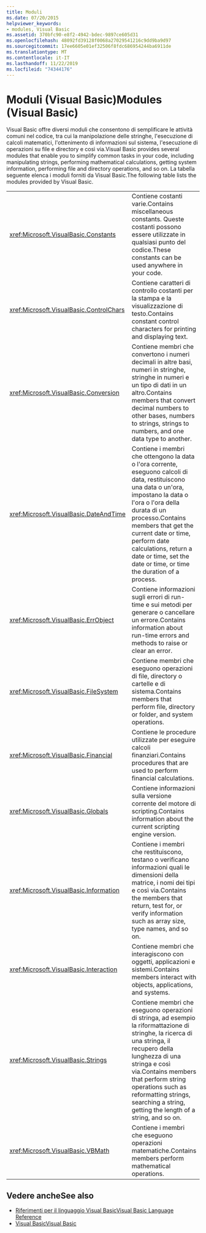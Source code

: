 ```yaml
---
title: Moduli
ms.date: 07/20/2015
helpviewer_keywords:
- modules, Visual Basic
ms.assetid: 370bfc90-e8f2-4942-bdec-9897ce605d31
ms.openlocfilehash: 48092fd39128f0068a27029541216c9dd9ba9d97
ms.sourcegitcommit: 17ee6605e01ef32506f8fdc686954244ba6911de
ms.translationtype: MT
ms.contentlocale: it-IT
ms.lasthandoff: 11/22/2019
ms.locfileid: "74344176"
---
```

# <a name="modules-visual-basic"></a><span data-ttu-id="be953-102">Moduli (Visual Basic)</span><span class="sxs-lookup"><span data-stu-id="be953-102">Modules (Visual Basic)</span></span>

<span data-ttu-id="be953-103">Visual Basic offre diversi moduli che consentono di semplificare le attività comuni nel codice, tra cui la manipolazione delle stringhe, l'esecuzione di calcoli matematici, l'ottenimento di informazioni sul sistema, l'esecuzione di operazioni su file e directory e così via.</span><span class="sxs-lookup"><span data-stu-id="be953-103">Visual Basic provides several modules that enable you to simplify common tasks in your code, including manipulating strings, performing mathematical calculations, getting system information, performing file and directory operations, and so on.</span></span> <span data-ttu-id="be953-104">La tabella seguente elenca i moduli forniti da Visual Basic.</span><span class="sxs-lookup"><span data-stu-id="be953-104">The following table lists the modules provided by Visual Basic.</span></span>  
  
|||  
|---|---|  
|<xref:Microsoft.VisualBasic.Constants>|<span data-ttu-id="be953-105">Contiene costanti varie.</span><span class="sxs-lookup"><span data-stu-id="be953-105">Contains miscellaneous constants.</span></span> <span data-ttu-id="be953-106">Queste costanti possono essere utilizzate in qualsiasi punto del codice.</span><span class="sxs-lookup"><span data-stu-id="be953-106">These constants can be used anywhere in your code.</span></span>|  
|<xref:Microsoft.VisualBasic.ControlChars>|<span data-ttu-id="be953-107">Contiene caratteri di controllo costanti per la stampa e la visualizzazione di testo.</span><span class="sxs-lookup"><span data-stu-id="be953-107">Contains constant control characters for printing and displaying text.</span></span>|  
|<xref:Microsoft.VisualBasic.Conversion>|<span data-ttu-id="be953-108">Contiene membri che convertono i numeri decimali in altre basi, numeri in stringhe, stringhe in numeri e un tipo di dati in un altro.</span><span class="sxs-lookup"><span data-stu-id="be953-108">Contains members that convert decimal numbers to other bases, numbers to strings, strings to numbers, and one data type to another.</span></span>|  
|<xref:Microsoft.VisualBasic.DateAndTime>|<span data-ttu-id="be953-109">Contiene i membri che ottengono la data o l'ora corrente, eseguono calcoli di data, restituiscono una data o un'ora, impostano la data o l'ora o l'ora della durata di un processo.</span><span class="sxs-lookup"><span data-stu-id="be953-109">Contains members that get the current date or time, perform date calculations, return a date or time, set the date or time, or time the duration of a process.</span></span>|  
|<xref:Microsoft.VisualBasic.ErrObject>|<span data-ttu-id="be953-110">Contiene informazioni sugli errori di run-time e sui metodi per generare o cancellare un errore.</span><span class="sxs-lookup"><span data-stu-id="be953-110">Contains information about run-time errors and methods to raise or clear an error.</span></span>|  
|<xref:Microsoft.VisualBasic.FileSystem>|<span data-ttu-id="be953-111">Contiene membri che eseguono operazioni di file, directory o cartelle e di sistema.</span><span class="sxs-lookup"><span data-stu-id="be953-111">Contains members that perform file, directory or folder, and system operations.</span></span>|  
|<xref:Microsoft.VisualBasic.Financial>|<span data-ttu-id="be953-112">Contiene le procedure utilizzate per eseguire calcoli finanziari.</span><span class="sxs-lookup"><span data-stu-id="be953-112">Contains procedures that are used to perform financial calculations.</span></span>|  
|<xref:Microsoft.VisualBasic.Globals>|<span data-ttu-id="be953-113">Contiene informazioni sulla versione corrente del motore di scripting.</span><span class="sxs-lookup"><span data-stu-id="be953-113">Contains information about the current scripting engine version.</span></span>|  
|<xref:Microsoft.VisualBasic.Information>|<span data-ttu-id="be953-114">Contiene i membri che restituiscono, testano o verificano informazioni quali le dimensioni della matrice, i nomi dei tipi e così via.</span><span class="sxs-lookup"><span data-stu-id="be953-114">Contains the members that return, test for, or verify information such as array size, type names, and so on.</span></span>|  
|<xref:Microsoft.VisualBasic.Interaction>|<span data-ttu-id="be953-115">Contiene membri che interagiscono con oggetti, applicazioni e sistemi.</span><span class="sxs-lookup"><span data-stu-id="be953-115">Contains members interact with objects, applications, and systems.</span></span>|  
|<xref:Microsoft.VisualBasic.Strings>|<span data-ttu-id="be953-116">Contiene membri che eseguono operazioni di stringa, ad esempio la riformattazione di stringhe, la ricerca di una stringa, il recupero della lunghezza di una stringa e così via.</span><span class="sxs-lookup"><span data-stu-id="be953-116">Contains members that perform string operations such as reformatting strings, searching a string, getting the length of a string, and so on.</span></span>|  
|<xref:Microsoft.VisualBasic.VBMath>|<span data-ttu-id="be953-117">Contiene i membri che eseguono operazioni matematiche.</span><span class="sxs-lookup"><span data-stu-id="be953-117">Contains members perform mathematical operations.</span></span>|  
  
## <a name="see-also"></a><span data-ttu-id="be953-118">Vedere anche</span><span class="sxs-lookup"><span data-stu-id="be953-118">See also</span></span>

- [<span data-ttu-id="be953-119">Riferimenti per il linguaggio Visual Basic</span><span class="sxs-lookup"><span data-stu-id="be953-119">Visual Basic Language Reference</span></span>](../../visual-basic/language-reference/index.md)
- [<span data-ttu-id="be953-120">Visual Basic</span><span class="sxs-lookup"><span data-stu-id="be953-120">Visual Basic</span></span>](../../visual-basic/index.md)
